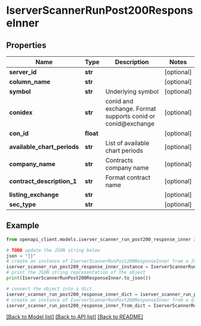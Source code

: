 # IserverScannerRunPost200ResponseInner


## Properties

Name | Type | Description | Notes
------------ | ------------- | ------------- | -------------
**server_id** | **str** |  | [optional] 
**column_name** | **str** |  | [optional] 
**symbol** | **str** | Underlying symbol | [optional] 
**conidex** | **str** | conid and exchange. Format supports conid or conid@exchange | [optional] 
**con_id** | **float** |  | [optional] 
**available_chart_periods** | **str** | List of available chart periods | [optional] 
**company_name** | **str** | Contracts company name | [optional] 
**contract_description_1** | **str** | Format contract name | [optional] 
**listing_exchange** | **str** |  | [optional] 
**sec_type** | **str** |  | [optional] 

## Example

```python
from openapi_client.models.iserver_scanner_run_post200_response_inner import IserverScannerRunPost200ResponseInner

# TODO update the JSON string below
json = "{}"
# create an instance of IserverScannerRunPost200ResponseInner from a JSON string
iserver_scanner_run_post200_response_inner_instance = IserverScannerRunPost200ResponseInner.from_json(json)
# print the JSON string representation of the object
print(IserverScannerRunPost200ResponseInner.to_json())

# convert the object into a dict
iserver_scanner_run_post200_response_inner_dict = iserver_scanner_run_post200_response_inner_instance.to_dict()
# create an instance of IserverScannerRunPost200ResponseInner from a dict
iserver_scanner_run_post200_response_inner_from_dict = IserverScannerRunPost200ResponseInner.from_dict(iserver_scanner_run_post200_response_inner_dict)
```
[[Back to Model list]](../README.md#documentation-for-models) [[Back to API list]](../README.md#documentation-for-api-endpoints) [[Back to README]](../README.md)


